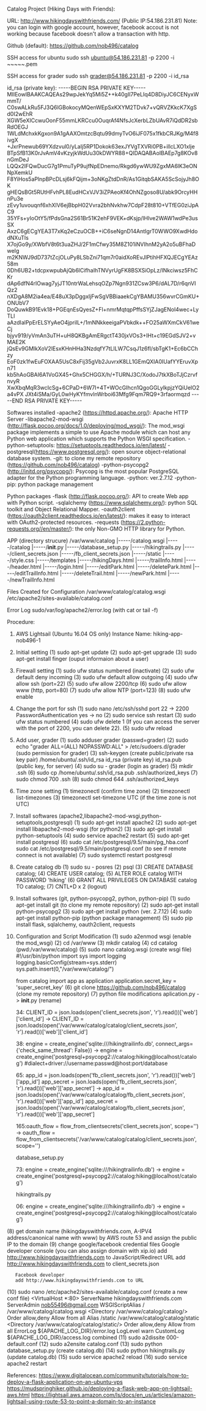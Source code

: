 Catalog Project (Hiking Days with Friends):

URL: http://www.hikingdayswithfriends.com/ (Public IP:54.186.231.81)
 Note: you can login with google account, however, facebook accout is not working because facebook doesn't allow a transaction with http.

Github (default): https://github.com/nob496/catalog

SSH access for ubuntu
 sudo ssh ubuntu@54.186.231.81 -p 2200 -i ~~~~~.pem

SSH access for grader
 sudo ssh grader@54.186.231.81 -p 2200 -i id_rsa

id_rsa (private key):
-----BEGIN RSA PRIVATE KEY-----
MIIEowIBAAKCAQEAs29wpJekYq5Mi5Z++k40gIl7PeLIq4D8DiyJC6CENyxWmmT/
C0swALkRu5FJ3Q6lGBokocyMQenWEpSxKXYM2TDvk7+vQRVZKkcK7XgSd0I2wEhR
XGW5eXICcwuOonF55mmLKRCcu0OuqrAf4NfsJcXerbLZbUAvR7iQdDR2sbRdOEGJ
1WLdMchxkKgxon9A1gAAXOmtzcBqtu99dmyTvO6iJF075x1fkbCRJKg/M4f8ivgX
+JxrPnewub69YXdzvul0/yLaIj5RP1Dokok63exJYVgTXVRi0PB+illcLXO1xlje
BTpSfB13K0rJvAmV4vKzyjkWdUu30kDWYR88+QIDAQABAoIBAEp7g8KOv8nGmDeJ
LQQx2lFQwDucG7g1PmuTyP9ujfNpEDnemo/Rkgd6ywWU9ZgxMA6lK3eONNpXemkU
F8YiHos5aPlnpBPcDLsj6kFQijm+3oNKgZtdDnR/As1GitqbSAKA5ScSojyJh8OK
gHEQsBGt5RUtHFvhPL8EudHCxVJV3iZPAeoKf4OhNZgoso8U/abk9OrcyHHnPu3e
zEvy1uvouqnf6xhXIV6ejBbpH02Vvra2bhNvkhw7CdpF28t810+VTfEG0ziJpAC9
35YFs+yIoOtY5/fPdsGna2S61Br51K2ehF9VEK+dKsjp/lHIve2WAW1wdPe3usSX
AxzC6gECgYEA3T7xKq2eCzuOCB++iC6seNgnD14AntIgrT0WWO9XwdHdodNXuTIs
X7ojGo9y/XWbfV8t6t3uaZHJ/2F1mCfwy35M8Z101iNVIhnM2yA2o5uBFhaDweIg
m2KNWJ9dD737tZcjOLuPy8LSbZni71qm7r0aidXoREvJlPtihHFXQJECgYEAz58m
0Dh6UB2+tdcpxwpubAjQb6lCifhaIhTNVyrUgFK8BSXSiOpLz/INkciwsz5FhCKr
dAp6dfN4rIOwag7yjJT10ntrWaLehsqOZp7Ngn931ZCsw3P6/dAL7D/r6qnVIQz2
nXDgA8M2ia4ea/E48uX3pDggxIjFwSgVBBiaaekCgYBAMU356wvrCGmKU+ONUbV7
DoQuwkB91Evk18+PGEqnEsQyesZ+Fl+nmrMqtqpPffsSYjZJagENol4wec+LyTLl
aAzdIalPpErELSYyAeO4jprilL+/1mNNkkeeigaPVbkdk++FO25aWXmCkV61weCj
bjyv919/yVmAn3uTH+uH8QKBgAmERgctT430jxVOs3+IHt+c19EGdSJV2+vMAE2K
jQsEv9GMlkXoV2lEsxKHnHHa3NzdqfY7tLlLW7CsqJ1z6fI/sbTgK1+Ec6bCChzy
EoF0zk1fwEuFOXAA5UsC8xFij35gVb2JuvrxK8LL1GEmQXIA0IUafYYEruvXpn71
kb5hAoGBAI6A1VoGX45+Ghx5CHGGX/h/+TURNJ3C/XodoJ7tkXBoTJjCzrvfnvyR
XwXbqMqR3wcIcSg+6CPaD+6W7I+4T+WOcGIhcn1QgoGGLylkpjzYQiUelO2a4vPX
JXt4iSMa/GyL0wHyKYfmvlnWrboi63Mfg9Fqm7RQ9+3rfaormqzd
-----END RSA PRIVATE KEY-----

Softwares installed
 -apache2 (https://httpd.apache.org/): Apache HTTP Server
 -libapache2-mod-wsgi (http://flask.pocoo.org/docs/1.0/deploying/mod_wsgi/): The mod_wsgi package implements a simple to use Apache module which can host any Python web application which supports the Python WSGI specification.
 -python-setuptools: https://setuptools.readthedocs.io/en/latest/
 -postgresql(https://www.postgresql.org/): open source object-relational database system.
 -git: to clone my remote repository (https://github.com/nob496/catalog)
 -python-psycopg2 (http://initd.org/psycopg/): Psycopg is the most popular PostgreSQL adapter for the Python programming language.
 -python: ver.2.7.12
 -python-pip: python package management

Python packages
 -flask (http://flask.pocoo.org/): API to create Web app with Python script.
 -sqlalchemy (https://www.sqlalchemy.org/): python SQL toolkit and Object Relational Mapper.
 -oauth2client (https://oauth2client.readthedocs.io/en/latest/): makes it easy to interact with OAuth2-protected resources.
 -requests (https://2.python-requests.org//en/master/): the only Non-GMO HTTP library for Python.

APP (directory strucure)
/var/www/catalog
            |-----/catalog.wsgi
            |-----/catalog
                      |-----/__init__.py
                      |-----/database_setup.py
                      |-----/hikingtrails.py
                      |-----/client_secrets.json
                      |-----/fb_client_secrets.json
                      |-----/static
                               |-----/style.css
                      |-----/templates
                               |-----/hikingDays.html
                               |-----/trailInfo.html
                               |-----/header.html
                               |-----/login.html
                               |-----/editPark.html
                               |-----/deletePark.html
                               |-----/editTrailInfo.html
                               |-----/deleteTrail.html
                               |-----/newPark.html
                               |-----/newTrailInfo.html

Files Created for Configuration
 /var/www/catalog/catalog.wsgi
 /etc/apache2/sites-available/catalog.conf

Error Log
 sudo/var/log/apache2/error.log (with cat or  tail -f)

Procedure:
1. AWS Lightsail (Ubuntu 16.04 OS only)
   Instance Name: hiking-app-nob496-1

2. Initial setting
  (1) sudo apt-get update
  (2) sudo apt-get upgrade
  (3) sudo apt-get install finger (ouput informaion about a user)

3. Firewall setting
  (1) sudo ufw status numbered (inactivate)
  (2) sudo ufw default deny incoming
  (3) sudo ufw default allow outgoing
  (4) sudo ufw allow ssh (port=22)
  (5) sudo ufw allow 2200/tcp
  (6) sudo ufw allow www (http, port=80)
  (7) sudo ufw allow NTP (port=123)
  (8) sudo ufw enable

4. Change the port for ssh
  (1) sudo nano /etc/ssh/sshd
      port 22 -> 2200
      PasswordAuthentication yes -> no
  (2) sudo service ssh restart
  (3) sudo ufw status numbered
  (4) sudo ufw delete 1 (If you can access the server with the port of 2200, you can delete 22).
  (5) sudo ufw reload

5. Add user, grader
  (1) sudo adduser grader (passwd=grader)
  (2) sudo echo "grader ALL=(ALL) NOPASSWD:ALL" > /etc/sudoers.d/grader (sudo permission for grader)
  (3) ssh-keygen (create public/private rsa key pair)
      /home/ubuntu/.ssh/id_rsa
      id_rsa (private key)
      id_rsa.pub (public key, for server)
  (4) sudo su - grader (login as grader)
  (5) mkdir .ssh
  (6) sudo cp /home/ubuntu/.ssh/id_rsa.pub .ssh/authorized_keys
  (7) sudo chmod 700 .ssh
  (8) sudo chmod 644 .ssh/authorized_keys

6. Time zone setting
  (1) timezonectl (confirm time zone)
  (2) timezonectl list-timezones
  (3) timezonectl set-timezone UTC (if the time zone is not UTC)

7. Install softwares (apache2,libapache2-mod-wsgi,python-setuptools,postgresql)
  (1) sudo apt-get install apache2
  (2) sudo apt-get install libapache2-mod-wsgi (for python2)
  (3) sudo apt-get install python-setuptools
  (4) sudo service apache2 restart
  (5) sudo apt-get install postgresql
  (6) sudo cat /etc/postgresql/9.5/main/pg_hba.conf
      sudo cat /etc/postgresql/9.5/main/postgresql.conf
      (to see if remote connect is not available)
  (7) sudo systemctl restart postgresql

8. Create catalog db
  (1) sudo su - posres
  (2) psql
  (3) CREATE DATABASE catalog;
  (4) CREATE USER catalog;
  (5) ALTER ROLE catalog WITH PASSWORD 'hiking'
  (6) GRANT ALL PRIVILEGES ON DATABASE catalog TO catalog;
  (7) CNTL+D x 2 (logout)

9. Install softwares (git, python-psycopg2, python, python-pip)
  (1) sudo apt-get install git (to clone my remote repository)
  (2) sudo apt-get install python-psycopg2
  (3) sudo apt-get install python (ver. 2.7.12)
  (4) sudo apt-get install python-pip (python package management)
  (5) sudo pip install flask, sqlalchemy, oauth2client, requests

10. Configuration and Script Modification
  (1) sudo a2enmod wsgi (enable the mod_wsgi)
  (2) cd /var/www
  (3) mkdir catalog
  (4) cd catalog (pwd:/var/www/catalog)
  (5) sudo nano catalog.wsgi (create wsgi file)
      #!/usr/bin/python
      import sys
      import logging
      logging.basicConfig(stream=sys.stderr)
      sys.path.insert(0,"/var/www/catalog/")

      from catalog import app as application
      application.secret_key = 'super_secret_key'
  (6) git clone https://github.com/nob496/catalog (clone my remote repository)
  (7) python file modifications
      aplication.py -> __init__.py (rename)

      34: CLIENT_ID = json.loads(open('client_secrets.json', 'r').read())['web']['client_id']
      ->  CLIENT_ID = json.loads(open('/var/www/catalog/catalog/client_secrets.json', 'r').read())['web']['client_id']

      38: engine = create_engine('sqlite:///hikingtrailinfo.db', connect_args={'check_same_thread': False})
      ->  engine = create_engine('postgresql+psycopg2://catalog:hiking@localhost/catalog')
                                 #dialect+driver://username:passwd@host:port/database

      65: app_id = json.loads(open('fb_client_secrets.json', 'r').read())['web']['app_id']
          app_secret = json.loads(open('fb_client_secrets.json', 'r').read())['web']['app_secret']
      ->  app_id = json.loads(open('/var/www/catalog/catalog/fb_client_secrets.json', 'r').read())['web']['app_id']
          app_secret = json.loads(open('/var/www/catalog/catalog/fb_client_secrets.json', 'r').read())['web']['app_secret']

      165:oauth_flow = flow_from_clientsecrets('client_secrets.json', scope='')
      ->  oauth_flow = flow_from_clientsecrets('/var/www/catalog/catalog/client_secrets.json', scope='')

      database_setup.py

      73: engine = create_engine('sqlite:///hikingtrailinfo.db')
      ->  engine = create_engine('postgresql+psycopg2://catalog:hiking@localhost/catalog')

      hikingtrails.py

      06: engine = create_engine('sqlite:///hikingtrailinfo.db')
      ->  engine = create_engine('postgresql+psycopg2://catalog:hiking@localhost/catalog')

   (8) get domain name (hikingdayswithfriends.com, A-IPV4 address/canonical name with www) by AWS route 53 and assign the public IP to the domain
   (9) change google/facebook credential files
       Google developer console (you can also assign domain with xip.io)
       add http://www.hikingdayswithfriends.com to JavaScript/Redirect URL
       add http://www.hikingdayswithfriends.com to client_secrets.json

       Facebook developer
       add http://www.hikingdayswithfriends.com to URL

   (10) sudo nano /etc/apache2/sites-available/catalog.conf (create a new conf file)
        <VirtualHost *:80>
		       ServerName hikingdayswithfriends.com
		       ServerAdmin nob55496@gmail.com
		       WSGIScriptAlias / /var/www/catalog/catalog.wsgi
		       <Directory /var/www/catalog/catalog/>
			        Order allow,deny
			        Allow from all
		       </Directory>
		       Alias /static /var/www/catalog/catalog/static
		       <Directory /var/www/catalog/catalog/static/>
			        Order allow,deny
			        Allow from all
		       </Directory>
		       ErrorLog ${APACHE_LOG_DIR}/error.log
		       LogLevel warn
		       CustomLog ${APACHE_LOG_DIR}/access.log combined
        </VirtualHost>
    (11) sudo a2dissite 000-default.conf
    (12) sudo a2ensite catalog.conf
    (13) sudo python database_setup.py (create catalog.db)
    (14) sudo python hikingtrails.py  (update catalog.db)
    (15) sudo service apache2 reload
    (16) sudo service apache2 restart

References:
 https://www.digitalocean.com/community/tutorials/how-to-deploy-a-flask-application-on-an-ubuntu-vps
 https://mudspringhiker.github.io/deploying-a-flask-web-app-on-lightsail-aws.html
 https://lightsail.aws.amazon.com/ls/docs/en_us/articles/amazon-lightsail-using-route-53-to-point-a-domain-to-an-instance
